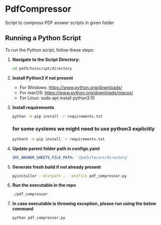 # PdfCompressor

Script to compress PDF answer scripts in given folder 

## Running a Python Script

To run the Python script, follow these steps:

1. **Navigate to the Script Directory:**

    ```bash
    cd path/to/script/directory
    ```
2. **Install Python3 if not present**
    - For Windows: https://www.python.org/downloads/
    - For macOS: https://www.python.org/downloads/macos/
    - For Linux: sudo apt install python3.10
3. **Install requirements**

    ```bash
    python -m pip install -r requirements.txt
    ```
    ### for some systems we might need to use python3 explicitly
    ```bash
    python3 -m pip install -r requirements.txt
    ```
4. **Update parent folder path in configs.yaml**

    ```yaml
    SRC_ANSWER_SHEETS_FILE_PATH: '/path/to/src/directory'
    ```
5. **Generate fresh build if not already present**

    ```bash
    pyinstaller --distpath . --onefile pdf_compressor.py
    ```
6. **Run the executable in the repo**
    
    ```bash
    ./pdf_compressor
    ```
7. **In case executable is throwing exception, please run using the below command**
    ```bash
    python pdf_compressor.py
    ```
